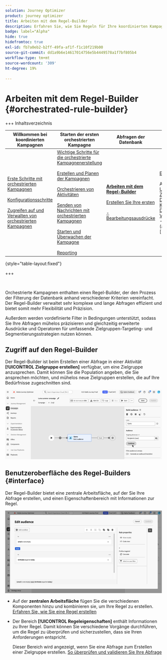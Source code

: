 ```yaml
---
solution: Journey Optimizer
product: journey optimizer
title: Arbeiten mit dem Regel-Builder
description: Erfahren Sie, wie Sie Regeln für Ihre koordinierten Kampagnen erstellen
badge: label="Alpha"
hide: true
hidefromtoc: true
exl-id: fb7a0eb2-b2ff-49fa-af1f-f1c10f219b00
source-git-commit: dd1a9b6e14617014756e5b4449578a1f7bf805b4
workflow-type: tm+mt
source-wordcount: '309'
ht-degree: 19%

---
```



# Arbeiten mit dem Regel-Builder {#orchestrated-rule-builder}

+++ Inhaltsverzeichnis

| Willkommen bei koordinierten Kampagnen | Starten der ersten orchestrierten Kampagne | Abfragen der Datenbank | Orchestrierte Kampagnenaktivitäten |
|---|---|---|---|
| [Erste Schritte mit orchestrierten Kampagnen](gs-orchestrated-campaigns.md)<br/><br/>[Konfigurationsschritte](configuration-steps.md)<br/><br/>[Zugreifen auf und Verwalten von orchestrierten Kampagnen](access-manage-orchestrated-campaigns.md) | [Wichtige Schritte für die orchestrierte Kampagnenerstellung](gs-campaign-creation.md)<br/><br/>[Erstellen und Planen der Kampagnen](create-orchestrated-campaign.md)<br/><br/>[Orchestrieren von Aktivitäten](orchestrate-activities.md)<br/><br/>[ Senden von Nachrichten mit orchestrierten Kampagnen](send-messages.md)<br/><br/>[Starten und Überwachen der Kampagne](start-monitor-campaigns.md)<br/><br/>[Reporting](reporting-campaigns.md) | <b>[Arbeiten mit dem Regel-Builder](orchestrated-rule-builder.md)</b><br/><br/>[Erstellen Sie Ihre ersten ](build-query.md)<br/><br/>[-Bearbeitungsausdrücke](edit-expressions.md) | [Erste Schritte mit Aktivitäten](activities/about-activities.md)<br/><br/>Aktivitäten:<br/>[Und-Verknüpfung](activities/and-join.md) - [Zielgruppe aufbauen](activities/build-audience.md) - [Dimensionsänderung](activities/change-dimension.md) - [Kombinieren](activities/combine.md) - [Deduplizierung](activities/enrichment.md) - [Verzweigung](activities/fork.md) - [Abstimmung](activities/reconciliation.md) - [Aufspaltung](activities/split.md)[ ](activities/wait.md) Warten](activities/deduplication.md) [ |

{style="table-layout:fixed"}

+++

<br/>

Orchestrierte Kampagnen enthalten einen Regel-Builder, der den Prozess der Filterung der Datenbank anhand verschiedener Kriterien vereinfacht. Der Regel-Builder verwaltet sehr komplexe und lange Abfragen effizient und bietet somit mehr Flexibilität und Präzision.

Außerdem werden vordefinierte Filter in Bedingungen unterstützt, sodass Sie Ihre Abfragen mühelos präzisieren und gleichzeitig erweiterte Ausdrücke und Operatoren für umfassende Zielgruppen-Targeting- und Segmentierungsstrategien nutzen können.

## Zugriff auf den Regel-Builder

Der Regel-Builder ist beim Erstellen einer Abfrage in einer Aktivität **[!UICONTROL Zielgruppe erstellen]** verfügbar, um eine Zielgruppe anzusprechen. Damit können Sie die Population angeben, die Sie ansprechen möchten, und mühelos neue Zielgruppen erstellen, die auf Ihre Bedürfnisse zugeschnitten sind.

![Bild mit der Aktivität „Zielgruppe aufbauen“](assets/rule-builder-query.png)

## Benutzeroberfläche des Regel-Builders {#interface}

Der Regel-Builder bietet eine zentrale Arbeitsfläche, auf der Sie Ihre Abfrage erstellen, und einen Eigenschaftenbereich mit Informationen zur Regel.

![Bild mit der Benutzeroberfläche des Regel-Builders](assets/rule-builder-interface.png)

* Auf der **zentralen Arbeitsfläche** fügen Sie die verschiedenen Komponenten hinzu und kombinieren sie, um Ihre Regel zu erstellen. [Erfahren Sie, wie Sie eine Regel erstellen](../orchestrated/build-query.md)

* Der Bereich **[!UICONTROL Regeleigenschaften]** enthält Informationen zu Ihrer Regel. Damit können Sie verschiedene Vorgänge durchführen, um die Regel zu überprüfen und sicherzustellen, dass sie Ihren Anforderungen entspricht.

  Dieser Bereich wird angezeigt, wenn Sie eine Abfrage zum Erstellen einer Zielgruppe erstellen. [So überprüfen und validieren Sie Ihre Abfrage](build-query.md#check-and-validate-your-query)
